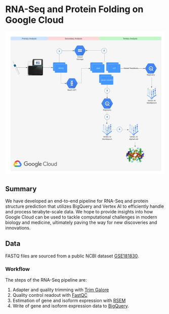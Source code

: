 # RNA-Seq and Protein Folding on Google Cloud

![Successful pipeline execution graph](/images/workflow.png)

## Summary
We have developed an end-to-end pipeline for RNA-Seq and protein structure prediction that utilizes BigQuery and Vertex AI to efficiently handle and process terabyte-scale data. We hope to provide insights into how Google Cloud can be used to tackle computational challenges in modern biology and medicine, ultimately paving the way for new discoveries and innovations.

## Data
FASTQ files are sourced from a public NCBI dataset [GSE181830](https://www.ncbi.nlm.nih.gov/geo/query/acc.cgi?acc=GSE181830).

### Workflow 
The steps of the RNA-Seq pipeline are:
1. Adapter and quality trimming with [Trim Galore](https://www.bioinformatics.babraham.ac.uk/projects/trim_galore/)
2. Quality control readout with [FastQC](https://www.bioinformatics.babraham.ac.uk/projects/fastqc/)
3. Estimation of gene and isoform expression with [RSEM](https://github.com/deweylab/RSEM)
4. Write of gene and isoform expression data to [BigQuery](https://cloud.google.com/bigquery).

